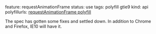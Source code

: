 feature: requestAnimationFrame
status: use
tags: polyfill gtie9
kind: api
polyfillurls: [requestAnimationFrame polyfill](https://gist.github.com/1579671)

The spec has gotten some fixes and settled down. In addition to Chrome and Firefox, IE10 will have it.
